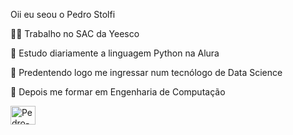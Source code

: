 Oii eu seou o Pedro Stolfi

  🧑‍💼 Trabalho no SAC da Yeesco
  
  📖 Estudo diariamente a linguagem Python na Alura
  
  📕 Predentendo logo me ingressar num tecnólogo de Data Science
  
  📗 Depois me formar em Engenharia de Computação
  
 <div>
    <a href="https://github.com/Stolfiph/pedro_stolfi">
    <img aling = "center" alt = "Pedro-Python" height = "30" width = "40" src = "https://raw.githubusercontent.com/devicons/devicon/master/icons/python-original .svg" >
 </div>
 
